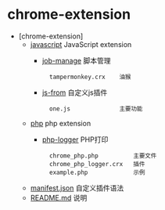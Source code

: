 # chrome-extension

- [chrome-extension]
  - [javascript](#javascript) JavaScript extension 
    - [job-manage](#job-manage) 脚本管理
            
            tampermonkey.crx    油猴
            
    - [js-from](#js-from) 自定义js插件
        
            one.js              主要功能
        
  - [php](#php) php extension
    - [php-logger](#php-logger)      PHP打印
        
            chrome_php.php          主要文件
            chrome_php_logger.crx   插件
            example.php             示例
  - [manifest.json](#manifest)  自定义插件语法
  - [README.md](#README)  说明
 
             
